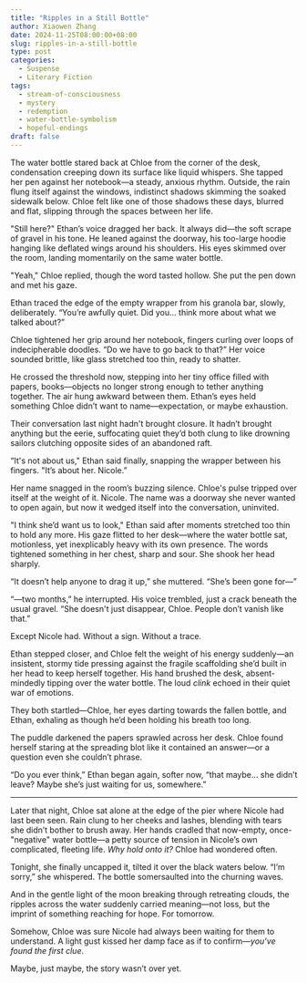 ```yaml
---
title: "Ripples in a Still Bottle"
author: Xiaowen Zhang
date: 2024-11-25T08:00:00+08:00
slug: ripples-in-a-still-bottle
type: post
categories:
  - Suspense
  - Literary Fiction
tags:
  - stream-of-consciousness
  - mystery
  - redemption
  - water-bottle-symbolism
  - hopeful-endings
draft: false
---
```


The water bottle stared back at Chloe from the corner of the desk, condensation creeping down its surface like liquid whispers. She tapped her pen against her notebook—a steady, anxious rhythm. Outside, the rain flung itself against the windows, indistinct shadows skimming the soaked sidewalk below. Chloe felt like one of those shadows these days, blurred and flat, slipping through the spaces between her life.

"Still here?" Ethan’s voice dragged her back. It always did—the soft scrape of gravel in his tone. He leaned against the doorway, his too-large hoodie hanging like deflated wings around his shoulders. His eyes skimmed over the room, landing momentarily on the same water bottle.

"Yeah," Chloe replied, though the word tasted hollow. She put the pen down and met his gaze.

Ethan traced the edge of the empty wrapper from his granola bar, slowly, deliberately. “You’re awfully quiet. Did you… think more about what we talked about?”

Chloe tightened her grip around her notebook, fingers curling over loops of indecipherable doodles. “Do we have to go back to that?” Her voice sounded brittle, like glass stretched too thin, ready to shatter. 

He crossed the threshold now, stepping into her tiny office filled with papers, books—objects no longer strong enough to tether anything together. The air hung awkward between them. Ethan’s eyes held something Chloe didn’t want to name—expectation, or maybe exhaustion.

Their conversation last night hadn't brought closure. It hadn’t brought anything but the eerie, suffocating quiet they’d both clung to like drowning sailors clutching opposite sides of an abandoned raft. 

“It's not about us," Ethan said finally, snapping the wrapper between his fingers. "It’s about her. Nicole.”

Her name snagged in the room’s buzzing silence. Chloe's pulse tripped over itself at the weight of it. Nicole. The name was a doorway she never wanted to open again, but now it wedged itself into the conversation, uninvited.

"I think she’d want us to look," Ethan said after moments stretched too thin to hold any more. His gaze flitted to her desk—where the water bottle sat, motionless, yet inexplicably heavy with its own presence. The words tightened something in her chest, sharp and sour. She shook her head sharply.

“It doesn’t help anyone to drag it up,” she muttered. “She’s been gone for—”

“—two months,” he interrupted. His voice trembled, just a crack beneath the usual gravel. “She doesn't just disappear, Chloe. People don’t vanish like that.”

Except Nicole had. Without a sign. Without a trace. 

Ethan stepped closer, and Chloe felt the weight of his energy suddenly—an insistent, stormy tide pressing against the fragile scaffolding she’d built in her head to keep herself together. His hand brushed the desk, absent-mindedly tipping over the water bottle. The loud *clink* echoed in their quiet war of emotions. 

They both startled—Chloe, her eyes darting towards the fallen bottle, and Ethan, exhaling as though he’d been holding his breath too long. 

The puddle darkened the papers sprawled across her desk. Chloe found herself staring at the spreading blot like it contained an answer—or a question even she couldn’t phrase.

“Do you ever think,” Ethan began again, softer now, “that maybe... she didn’t leave? Maybe she’s just waiting for us, somewhere.”

---

Later that night, Chloe sat alone at the edge of the pier where Nicole had last been seen. Rain clung to her cheeks and lashes, blending with tears she didn’t bother to brush away. Her hands cradled that now-empty, once-"negative" water bottle—a petty source of tension in Nicole’s own complicated, fleeting life. *Why hold onto it?* Chloe had wondered often. 

Tonight, she finally uncapped it, tilted it over the black waters below. “I’m sorry,” she whispered. The bottle somersaulted into the churning waves.

And in the gentle light of the moon breaking through retreating clouds, the ripples across the water suddenly carried meaning—not loss, but the imprint of something reaching for hope. For tomorrow. 

Somehow, Chloe was sure Nicole had always been waiting for them to understand. A light gust kissed her damp face as if to confirm—*you've found the first clue*. 

Maybe, just maybe, the story wasn’t over yet.